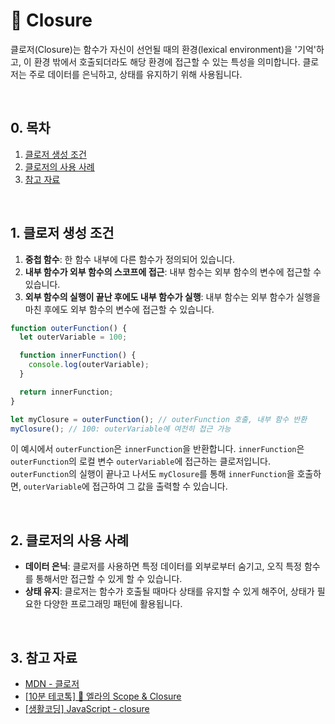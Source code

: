 # 📒 Closure

클로저(Closure)는 함수가 자신이 선언될 때의 환경(lexical environment)을 '기억'하고, 이 환경 밖에서 호출되더라도 해당 환경에 접근할 수 있는 특성을 의미합니다. 클로저는 주로 데이터를 은닉하고, 상태를 유지하기 위해 사용됩니다.

<br/>

## 0. 목차

<!-- no toc -->
1. [클로저 생성 조건](#1-클로저-생성-조건)
2. [클로저의 사용 사례](#2-클로저의-사용-사례)
3. [참고 자료](#3-참고-자료)

<br/>

## 1. 클로저 생성 조건

1. **중첩 함수**: 한 함수 내부에 다른 함수가 정의되어 있습니다.
2. **내부 함수가 외부 함수의 스코프에 접근**: 내부 함수는 외부 함수의 변수에 접근할 수 있습니다.
3. **외부 함수의 실행이 끝난 후에도 내부 함수가 실행**: 내부 함수는 외부 함수가 실행을 마친 후에도 외부 함수의 변수에 접근할 수 있습니다.

```javascript
function outerFunction() {
  let outerVariable = 100;

  function innerFunction() {
    console.log(outerVariable);
  }

  return innerFunction;
}

let myClosure = outerFunction(); // outerFunction 호출, 내부 함수 반환
myClosure(); // 100: outerVariable에 여전히 접근 가능
```

이 예시에서 `outerFunction`은 `innerFunction`을 반환합니다. `innerFunction`은 `outerFunction`의 로컬 변수 `outerVariable`에 접근하는 클로저입니다. `outerFunction`의 실행이 끝나고 나서도 `myClosure`를 통해 `innerFunction`을 호출하면, `outerVariable`에 접근하여 그 값을 출력할 수 있습니다.

<br/>

## 2. 클로저의 사용 사례

- **데이터 은닉**: 클로저를 사용하면 특정 데이터를 외부로부터 숨기고, 오직 특정 함수를 통해서만 접근할 수 있게 할 수 있습니다.
- **상태 유지**: 클로저는 함수가 호출될 때마다 상태를 유지할 수 있게 해주어, 상태가 필요한 다양한 프로그래밍 패턴에 활용됩니다.

<br/>

## 3. 참고 자료

- [MDN - 클로저](https://developer.mozilla.org/ko/docs/Web/JavaScript/Closures)
- [[10분 테코톡] 🍧 엘라의 Scope & Closure](https://www.youtube.com/watch?v=PVYjfrgZhtU)
- [[생활코딩] JavaScript - closure](https://www.youtube.com/watch?v=bwwaSwf7vkE)
